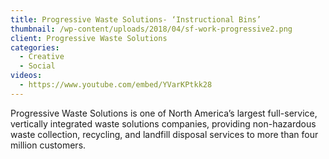 ```yaml
---
title: Progressive Waste Solutions- ‘Instructional Bins’
thumbnail: /wp-content/uploads/2018/04/sf-work-progressive2.png
client: Progressive Waste Solutions
categories:
  - Creative
  - Social
videos:
  - https://www.youtube.com/embed/YVarKPtkk28
---
```

<p>
 Progressive Waste Solutions is one of North
                              America’s largest full-service, vertically
                              integrated waste solutions companies, providing
                              non-hazardous waste collection, recycling, and
                              landfill disposal services to more than four
                              million customers.
</p>

